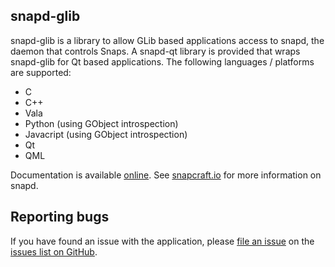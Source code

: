 ## snapd-glib

snapd-glib is a library to allow GLib based applications access to snapd, the daemon that controls Snaps.
A snapd-qt library is provided that wraps snapd-glib for Qt based applications.
The following languages / platforms are supported:
  * C
  * C++
  * Vala
  * Python (using GObject introspection)
  * Javacript (using GObject introspection)
  * Qt
  * QML

Documentation is available [online](https://canonical.github.io/snapd-glib/). See [snapcraft.io](https://snapcraft.io) for more information on snapd.

## Reporting bugs

If you have found an issue with the application, please [file an issue](https://github.com/canonical/snapd-glib/issues/new) on the [issues list on GitHub](https://github.com/snapcore/snapd-glib/issues).
